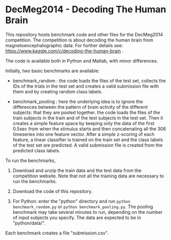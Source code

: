 DecMeg2014 - Decoding The Human Brain
=====================================

This repository hosts benchmark code and other files for the DecMeg2014 competition. The competition is about decoding the human brain from magnetoencephalographic data. For further details see: https://www.kaggle.com/c/decoding-the-human-brain .

The code is available both in Python and Matlab, with minor differences.

Initially, two basic benchmarks are available:

* benchmark_random : the code loads the files of the test set, collects the IDs of the trials in the test set and creates a valid submission file with them and by creating random class labels.

* benchmark_pooling : here the underlying idea is to ignore the differences between the pattern of brain activity of the different subjects: that they are pooled together. the code loads the files of the train subjects in the train and of the test subjects in the test set. Then it creates a simple feature space by keeping only the data of the first 0.5sec from when the stimulus starts and then concatenating all the 306 timeseries into one feature vector. After a simple z-scoring of each feature, a linear classifier is trained on the train set and the class labels of the test set are predicted. A valid submission file is created from the predicted class labels.

To run the benchmarks,

1. Download and unzip the train data and the test data from the competition website. Note that not all the training data are necessary to run the benchmarks.

2. Download the code of this repository.

3. For Python: enter the "python" directory and run `python benchmark_random.py` or `python benchmark_pooling.py`. The pooling benchmark may take several minutes to run, depending on the number of input subjects you specify. The data are expected to be in "python/data/".

Each benchmark creates a file "submission.csv".

